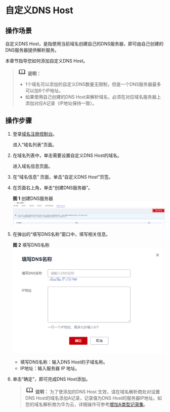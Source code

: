 # 自定义DNS Host<a name="domain_ug_330018"></a>

## 操作场景<a name="section7774268435"></a>

自定义DNS Host，是指使用当前域名创建自己的DNS服务器，即可由自己创建的DNS服务器提供解析服务。

本章节指导您如何添加自定义DNS Host。

>![](public_sys-resources/icon-note.gif) **说明：** 
>-   1个域名可以添加的自定义DNS数量无限制，但是一个DNS服务器最多可以加6个IP地址。
>-   如果使用自己创建的DNS Host来解析域名，必须在对应域名服务器上添加对应A记录（IP地址保持一致）。

## 操作步骤<a name="section7465152116430"></a>

1.  登录[域名注册控制台](https://console.huaweicloud.com/domain/?region=cn-north-4#/domain/list)。

    进入“域名列表”页面。

2.  在域名列表中，单击需要设置自定义DNS Host的域名。

    进入域名信息页面。

3.  在“域名信息” 页面，单击“自定义DNS Host”页签。
4.  在页面右上角，单击“创建DNS服务器”。

    **图 1**  创建DNS服务器<a name="fig161532032113411"></a>  
    ![](figures/创建DNS服务器.png "创建DNS服务器")

5.  在弹出的“填写DNS名称”窗口中，填写相关信息。

    **图 2**  填写DNS名称<a name="fig860184219369"></a>  
    ![](figures/填写DNS名称.png "填写DNS名称")

    -   填写DNS名称：输入DNS Host的子域名称。
    -   IP地址：输入服务器 IP 地址。

6.  单击“确定”，即可完成DNS Host添加。

    >![](public_sys-resources/icon-note.gif) **说明：** 
    >为了使添加的DNS Host 生效，请在域名解析商处对设置DNS Host的域名添加A记录，记录值为DNS Host的服务器IP地址。如您的域名解析商为华为云，详细操作可参考[增加A类型记录集](https://support.huaweicloud.com/usermanual-dns/dns_usermanual_0007.html)。


